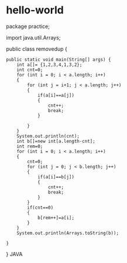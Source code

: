 # hello-world
package practice;

import java.util.Arrays;

public class removedup {

	public static void main(String[] args) {
		int a[]= {1,2,3,4,1,3,2};
		int cnt=0;
		for (int i = 0; i < a.length; i++)
		{
			for (int j = i+1; j < a.length; j++)
			{
				if(a[i]==a[j])
				{
					cnt++;
					break;
				}
				
			}
		}
		System.out.println(cnt);
		int b[]=new int[a.length-cnt];
		int rem=0;
		for (int i = 0; i < a.length; i++)
		{
			cnt=0;
			for (int j = 0; j < b.length; j++)
			{
				if(a[i]==b[j])
				{
					cnt++;
					break;
				}
			}
			if(cnt==0)
			{
				b[rem++]=a[i];
			}
		}
		System.out.println(Arrays.toString(b));

	}

}
JAVA
